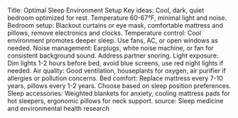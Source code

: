Title: Optimal Sleep Environment Setup
Key ideas: Cool, dark, quiet bedroom optimized for rest. Temperature 60-67°F, minimal light and noise.
Bedroom setup: Blackout curtains or eye mask, comfortable mattress and pillows, remove electronics and clocks.
Temperature control: Cool environment promotes deeper sleep. Use fans, AC, or open windows as needed.
Noise management: Earplugs, white noise machine, or fan for consistent background sound. Address partner snoring.
Light exposure: Dim lights 1-2 hours before bed, avoid blue screens, use red night lights if needed.
Air quality: Good ventilation, houseplants for oxygen, air purifier if allergies or pollution concerns.
Bed comfort: Replace mattress every 7-10 years, pillows every 1-2 years. Choose based on sleep position preferences.
Sleep accessories: Weighted blankets for anxiety, cooling mattress pads for hot sleepers, ergonomic pillows for neck support.
source: Sleep medicine and environmental health research